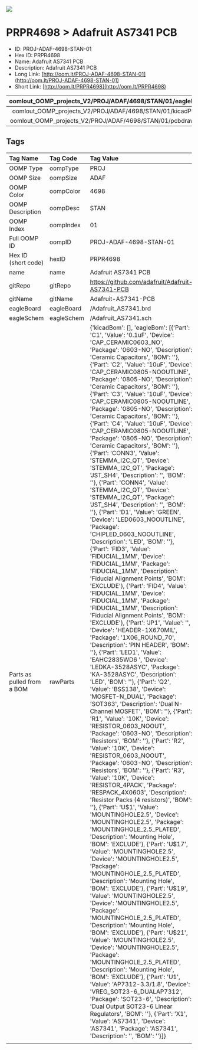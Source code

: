 


  
![][im]
# PRPR4698 > Adafruit AS7341 PCB

- ID: PROJ-ADAF-4698-STAN-01
- Hex ID: PRPR4698
- Name: Adafruit AS7341 PCB
- Description: Adafruit AS7341 PCB
- Long Link: [http://oom.lt/PROJ-ADAF-4698-STAN-01](http://oom.lt/PROJ-ADAF-4698-STAN-01)
- Short Link: [http://oom.lt/PRPR4698](http://oom.lt/PRPR4698)
  

|oomlout_OOMP_projects_V2/PROJ/ADAF/4698/STAN/01/eagleImage.png|oomlout_OOMP_projects_V2/PROJ/ADAF/4698/STAN/01/eagleSchemImage.png|oomlout_OOMP_projects_V2/PROJ/ADAF/4698/STAN/01/kicadPcb3dFront.png|oomlout_OOMP_projects_V2/PROJ/ADAF/4698/STAN/01/kicadPcb3dBack.png|
| :---: | :---: | :---: | :---: |
|oomlout_OOMP_projects_V2/PROJ/ADAF/4698/STAN/01/kicadPcb3d.png|oomlout_OOMP_projects_V2/PROJ/ADAF/4698/STAN/01/bomBack.png|oomlout_OOMP_projects_V2/PROJ/ADAF/4698/STAN/01/bomFront.png|oomlout_OOMP_projects_V2/PROJ/ADAF/4698/STAN/01/pcbdraw.svg|
|oomlout_OOMP_projects_V2/PROJ/ADAF/4698/STAN/01/pcbdrawBack.svg||||

## Tags
  

|Tag Name|Tag Code|Tag Value|
| :--- | :--- | :--- |
|OOMP Type|oompType|PROJ|
|OOMP Size|oompSize|ADAF|
|OOMP Color|oompColor|4698|
|OOMP Description|oompDesc|STAN|
|OOMP Index|oompIndex|01|
|Full OOMP ID|oompID|PROJ-ADAF-4698-STAN-01|
|Hex ID (short code)|hexID|PRPR4698|
|name|name|Adafruit AS7341 PCB|
|gitRepo|gitRepo|https://github.com/adafruit/Adafruit-AS7341-PCB|
|gitName|gitName|Adafruit-AS7341-PCB|
|eagleBoard|eagleBoard|/Adafruit_AS7341.brd|
|eagleSchem|eagleSchem|/Adafruit_AS7341.sch|
|Parts as pulled from a BOM|rawParts|{'kicadBom': [], 'eagleBom': [{'Part': 'C1', 'Value': '0.1uF', 'Device': 'CAP_CERAMIC0603_NO', 'Package': '0603-NO', 'Description': 'Ceramic Capacitors', 'BOM': ''}, {'Part': 'C2', 'Value': '10uF', 'Device': 'CAP_CERAMIC0805-NOOUTLINE', 'Package': '0805-NO', 'Description': 'Ceramic Capacitors', 'BOM': ''}, {'Part': 'C3', 'Value': '10uF', 'Device': 'CAP_CERAMIC0805-NOOUTLINE', 'Package': '0805-NO', 'Description': 'Ceramic Capacitors', 'BOM': ''}, {'Part': 'C4', 'Value': '10uF', 'Device': 'CAP_CERAMIC0805-NOOUTLINE', 'Package': '0805-NO', 'Description': 'Ceramic Capacitors', 'BOM': ''}, {'Part': 'CONN3', 'Value': 'STEMMA_I2C_QT', 'Device': 'STEMMA_I2C_QT', 'Package': 'JST_SH4', 'Description': '', 'BOM': ''}, {'Part': 'CONN4', 'Value': 'STEMMA_I2C_QT', 'Device': 'STEMMA_I2C_QT', 'Package': 'JST_SH4', 'Description': '', 'BOM': ''}, {'Part': 'D1', 'Value': 'GREEN', 'Device': 'LED0603_NOOUTLINE', 'Package': 'CHIPLED_0603_NOOUTLINE', 'Description': 'LED', 'BOM': ''}, {'Part': 'FID3', 'Value': 'FIDUCIAL_1MM', 'Device': 'FIDUCIAL_1MM', 'Package': 'FIDUCIAL_1MM', 'Description': 'Fiducial Alignment Points', 'BOM': 'EXCLUDE'}, {'Part': 'FID4', 'Value': 'FIDUCIAL_1MM', 'Device': 'FIDUCIAL_1MM', 'Package': 'FIDUCIAL_1MM', 'Description': 'Fiducial Alignment Points', 'BOM': 'EXCLUDE'}, {'Part': 'JP1', 'Value': '', 'Device': 'HEADER-1X670MIL', 'Package': '1X06_ROUND_70', 'Description': 'PIN HEADER', 'BOM': ''}, {'Part': 'LED1', 'Value': 'EAHC2835WD6  ', 'Device': 'LEDKA-3528ASYC', 'Package': 'KA-3528ASYC', 'Description': 'LED', 'BOM': ''}, {'Part': 'Q2', 'Value': 'BSS138', 'Device': 'MOSFET-N_DUAL', 'Package': 'SOT363', 'Description': 'Dual N-Channel MOSFET', 'BOM': ''}, {'Part': 'R1', 'Value': '10K', 'Device': 'RESISTOR_0603_NOOUT', 'Package': '0603-NO', 'Description': 'Resistors', 'BOM': ''}, {'Part': 'R2', 'Value': '10K', 'Device': 'RESISTOR_0603_NOOUT', 'Package': '0603-NO', 'Description': 'Resistors', 'BOM': ''}, {'Part': 'R3', 'Value': '10K', 'Device': 'RESISTOR_4PACK', 'Package': 'RESPACK_4X0603', 'Description': 'Resistor Packs (4 resistors)', 'BOM': ''}, {'Part': 'U$1', 'Value': 'MOUNTINGHOLE2.5', 'Device': 'MOUNTINGHOLE2.5', 'Package': 'MOUNTINGHOLE_2.5_PLATED', 'Description': 'Mounting Hole', 'BOM': 'EXCLUDE'}, {'Part': 'U$17', 'Value': 'MOUNTINGHOLE2.5', 'Device': 'MOUNTINGHOLE2.5', 'Package': 'MOUNTINGHOLE_2.5_PLATED', 'Description': 'Mounting Hole', 'BOM': 'EXCLUDE'}, {'Part': 'U$19', 'Value': 'MOUNTINGHOLE2.5', 'Device': 'MOUNTINGHOLE2.5', 'Package': 'MOUNTINGHOLE_2.5_PLATED', 'Description': 'Mounting Hole', 'BOM': 'EXCLUDE'}, {'Part': 'U$21', 'Value': 'MOUNTINGHOLE2.5', 'Device': 'MOUNTINGHOLE2.5', 'Package': 'MOUNTINGHOLE_2.5_PLATED', 'Description': 'Mounting Hole', 'BOM': 'EXCLUDE'}, {'Part': 'U1', 'Value': 'AP7312-3.3/1.8', 'Device': 'VREG_SOT23-6_DUALAP7312', 'Package': 'SOT23-6', 'Description': 'Dual Output SOT23-6 Linear Regulators', 'BOM': ''}, {'Part': 'X1', 'Value': 'AS7341', 'Device': 'AS7341', 'Package': 'AS7341', 'Description': '', 'BOM': ''}]}|
||||



[im]: PROJ/ADAF/4698/STAN/01/kicadPcb3d_450.png
